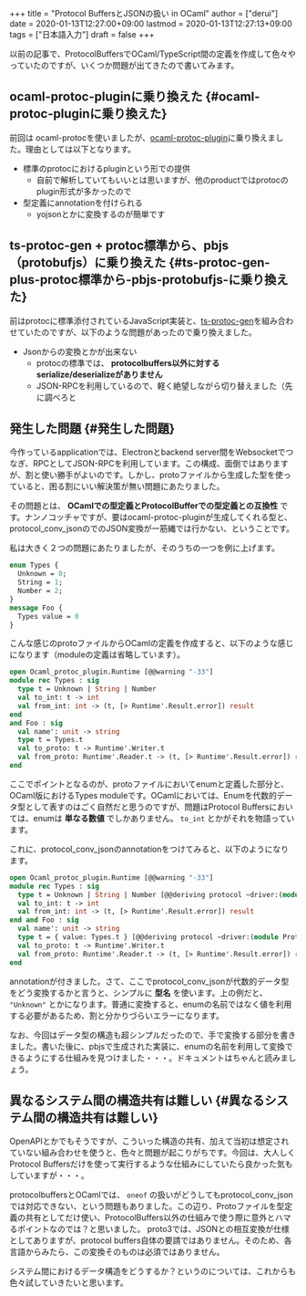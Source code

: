 +++
title = "Protocol BuffersとJSONの扱い in OCaml"
author = ["derui"]
date = 2020-01-13T12:27:00+09:00
lastmod = 2020-01-13T12:27:13+09:00
tags = ["日本語入力"]
draft = false
+++

以前の記事で、ProtocolBuffersでOCaml/TypeScript間の定義を作成して色々やっていたのですが、いくつか問題が出てきたので書いてみます。

<!--more-->


## ocaml-protoc-pluginに乗り換えた {#ocaml-protoc-pluginに乗り換えた}

前回は ocaml-protocを使いましたが、[ocaml-protoc-plugin](https://github.com/issuu/ocaml-protoc-plugin)に乗り換えました。理由としては以下となります。

-   標準のprotocにおけるpluginという形での提供
    -   自前で解析していてもいいとは思いますが、他のproductではprotocのplugin形式が多かったので
-   型定義にannotationを付けられる
    -   yojsonとかに変換するのが簡単です


## ts-protoc-gen + protoc標準から、pbjs（protobufjs）に乗り換えた {#ts-protoc-gen-plus-protoc標準から-pbjs-protobufjs-に乗り換えた}

前はprotocに標準添付されているJavaScript実装と、[ts-protoc-gen](https://github.com/improbable-eng/ts-protoc-gen)を組み合わせていたのですが、以下のような問題があったので乗り換えました。

-   Jsonからの変換とかが出来ない
    -   protocの標準では、 **protocolbuffers以外に対するserialize/deserializeがありません**
    -   JSON-RPCを利用しているので、軽く絶望しながら切り替えました（先に調べろと


## 発生した問題 {#発生した問題}

今作っているapplicationでは、Electronとbackend server間をWebsocketでつなぎ、RPCとしてJSON-RPCを利用しています。この構成、面倒ではありますが、割と使い勝手がよいのです。しかし、protoファイルから生成した型を使っていると、困る割にいい解決策が無い問題にあたりました。

その問題とは、 **OCamlでの型定義とProtocolBufferでの型定義との互換性** です。ナンノコッチャですが、要はocaml-protoc-pluginが生成してくれる型と、protocol\_conv\_jsonのでのJSON変換が一筋縄では行かない、ということです。

私は大きく２つの問題にあたりましたが、そのうちの一つを例に上げます。

```protobuf
enum Types {
  Unknown = 0;
  String = 1;
  Number = 2;
}
message Foo {
  Types value = 0
}
```

こんな感じのprotoファイルからOCamlの定義を作成すると、以下のような感じになります（moduleの定義は省略しています）。

```ocaml
open Ocaml_protoc_plugin.Runtime [@@warning "-33"]
module rec Types : sig
  type t = Unknown | String | Number
  val to_int: t -> int
  val from_int: int -> (t, [> Runtime'.Result.error]) result
end
and Foo : sig
  val name': unit -> string
  type t = Types.t
  val to_proto: t -> Runtime'.Writer.t
  val from_proto: Runtime'.Reader.t -> (t, [> Runtime'.Result.error]) result
end
```

ここでポイントとなるのが、protoファイルにおいてenumと定義した部分と、OCaml版におけるTypes moduleです。OCamlにおいては、Enumを代数的データ型として表すのはごく自然だと思うのですが、問題はProtocol Buffersにおいては、enumは **単なる数値** でしかありません。 `to_int` とかがそれを物語っています。

これに、protocol\_conv\_jsonのannotationをつけてみると、以下のようになります。

```ocaml
open Ocaml_protoc_plugin.Runtime [@@warning "-33"]
module rec Types : sig
  type t = Unknown | String | Number [@@deriving protocol ~driver:(module Protocol_conv_json.Json)]
  val to_int: t -> int
  val from_int: int -> (t, [> Runtime'.Result.error]) result
end and Foo : sig
  val name': unit -> string
  type t = { value: Types.t } [@@deriving protocol ~driver:(module Protocol_conv_json.Json)]
  val to_proto: t -> Runtime'.Writer.t
  val from_proto: Runtime'.Reader.t -> (t, [> Runtime'.Result.error]) result
end
```

annotationが付きました。さて、ここでprotocol\_conv\_jsonが代数的データ型をどう変換するかと言うと、シンプルに **型名** を使います。上の例だと、 `"Unknown"` とかになります。普通に変換すると、enumの名前ではなく値を利用する必要があるため、割と分かりづらいエラーになります。

なお、今回はデータ型の構造も超シンプルだったので、手で変換する部分を書きました。書いた後に、pbjsで生成された実装に、enumの名前を利用して変換できるようにする仕組みを見つけました・・・。ドキュメントはちゃんと読みましょう。


## 異なるシステム間の構造共有は難しい {#異なるシステム間の構造共有は難しい}

OpenAPIとかでもそうですが、こういった構造の共有、加えて当初は想定されていない組み合わせを使うと、色々と問題が起こりがちです。今回は、大人しくProtocol Buffersだけを使って実行するような仕組みにしていたら良かった気もしていますが・・・。

protocolbuffersとOCamlでは、 `oneof` の扱いがどうしてもprotocol\_conv\_jsonでは対応できない、という問題もありました。この辺り、Protoファイルを型定義の共有としてだけ使い、ProtocolBuffers以外の仕組みで使う際に意外とハマるポイントなのでは？と思いました。
proto3では、JSONとの相互変換が仕様としてありますが、protocol buffers自体の要請ではありません。そのため、各言語からみたら、この変換そのものは必須ではありません。

システム間におけるデータ構造をどうするか？というのについては、これからも色々試していきたいと思います。
